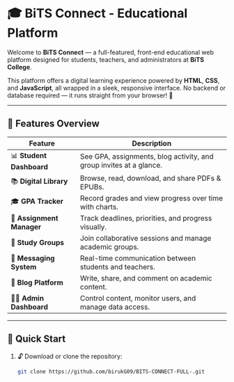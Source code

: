 # 🎓 BiTS Connect - Educational Platform

Welcome to **BiTS Connect** — a full-featured, front-end educational web platform designed for students, teachers, and administrators at **BiTS College**.

This platform offers a digital learning experience powered by **HTML**, **CSS**, and **JavaScript**, all wrapped in a sleek, responsive interface. No backend or database required — it runs straight from your browser! 🚀

---

## 🌟 Features Overview

| Feature | Description |
|--------|-------------|
| 📊 **Student Dashboard** | See GPA, assignments, blog activity, and group invites at a glance. |
| 📚 **Digital Library** | Browse, read, download, and share PDFs & EPUBs. |
| 🎓 **GPA Tracker** | Record grades and view progress over time with charts. |
| 📝 **Assignment Manager** | Track deadlines, priorities, and progress visually. |
| 👥 **Study Groups** | Join collaborative sessions and manage academic groups. |
| 💬 **Messaging System** | Real-time communication between students and teachers. |
| 📰 **Blog Platform** | Write, share, and comment on academic content. |
| 🧑‍💼 **Admin Dashboard** | Control content, monitor users, and manage data access. |

---

## 🚀 Quick Start

1. 🔓 Download or clone the repository:
   ```bash
   git clone https://github.com/birukG09/BITS-CONNECT-FULL-.git

